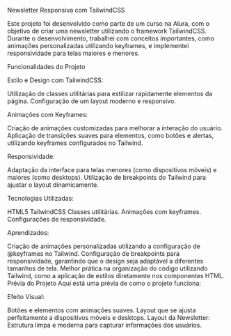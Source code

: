 Newsletter Responsiva com TailwindCSS

Este projeto foi desenvolvido como parte de um curso na Alura, com o objetivo de criar uma newsletter utilizando o framework TailwindCSS. Durante o desenvolvimento, trabalhei com conceitos importantes, como animações personalizadas utilizando keyframes, e implementei responsividade para telas maiores e menores.

Funcionalidades do Projeto

Estilo e Design com TailwindCSS:

Utilização de classes utilitárias para estilizar rapidamente elementos da página.
Configuração de um layout moderno e responsivo.

Animações com Keyframes:

Criação de animações customizadas para melhorar a interação do usuário.
Aplicação de transições suaves para elementos, como botões e alertas, utilizando keyframes configurados no Tailwind.

Responsividade:

Adaptação da interface para telas menores (como dispositivos móveis) e maiores (como desktops).
Utilização de breakpoints do Tailwind para ajustar o layout dinamicamente.

Tecnologias Utilizadas:

HTML5
TailwindCSS
Classes utilitárias.
Animações com keyframes.
Configurações de responsividade.

Aprendizados:

Criação de animações personalizadas utilizando a configuração de @keyframes no Tailwind.
Configuração de breakpoints para responsividade, garantindo que o design seja adaptável a diferentes tamanhos de tela.
Melhor prática na organização do código utilizando Tailwind, como a aplicação de estilos diretamente nos componentes HTML.
Prévia do Projeto
Aqui está uma prévia de como o projeto funciona:

Efeito Visual:

Botões e elementos com animações suaves.
Layout que se ajusta perfeitamente a dispositivos móveis e desktops.
Layout da Newsletter:
Estrutura limpa e moderna para capturar informações dos usuários.




